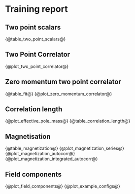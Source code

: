 # Training report
## Two point scalars
{@table_two_point_scalars@}
## Two Point Correlator
{@plot_two_point_correlator@}
## Zero momentum two point correlator
{@table_fit@}
{@plot_zero_momentum_correlator@}
## Correlation length
{@plot_effective_pole_mass@}
{@table_correlation_length@}
## Magnetisation
{@table_magnetization@}
{@plot_magnetization_series@}
{@plot_magnetization_autocorr@}
{@plot_magnetization_integrated_autocorr@}
## Field components
{@plot_field_components@}
{@plot_example_configs@}

